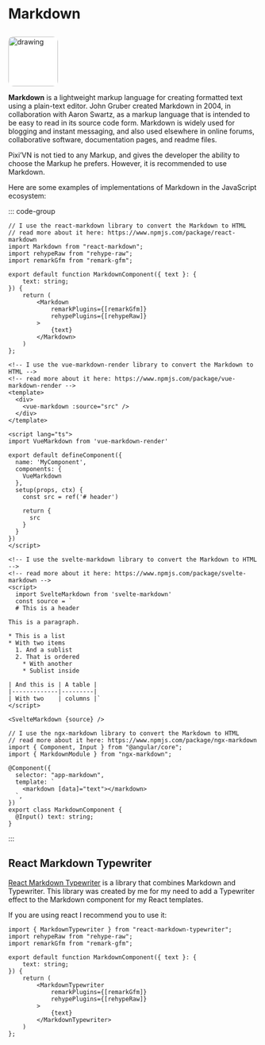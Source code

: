 # Markdown

<img src="https://upload.wikimedia.org/wikipedia/commons/4/48/Markdown-mark.svg" alt="drawing" width="100" style="margin-top: 10px; background-color: white; border-radius: 10px;" />

**Markdown** is a lightweight markup language for creating formatted text using a plain-text editor. John Gruber created Markdown in 2004, in collaboration with Aaron Swartz, as a markup language that is intended to be easy to read in its source code form. Markdown is widely used for blogging and instant messaging, and also used elsewhere in online forums, collaborative software, documentation pages, and readme files.

Pixi’VN is not tied to any Markup, and gives the developer the ability to choose the Markup he prefers. However, it is recommended to use Markdown.

Here are some examples of implementations of Markdown in the JavaScript ecosystem:

::: code-group

```tsx [React]
// I use the react-markdown library to convert the Markdown to HTML
// read more about it here: https://www.npmjs.com/package/react-markdown
import Markdown from "react-markdown";
import rehypeRaw from "rehype-raw";
import remarkGfm from "remark-gfm";

export default function MarkdownComponent({ text }: {
    text: string;
}) {
    return (
        <Markdown
            remarkPlugins={[remarkGfm]}
            rehypePlugins={[rehypeRaw]}
        >
            {text}
        </Markdown>
    )
};

```

```vue [Vue]
<!-- I use the vue-markdown-render library to convert the Markdown to HTML -->
<!-- read more about it here: https://www.npmjs.com/package/vue-markdown-render -->
<template>
  <div>
    <vue-markdown :source="src" />
  </div>
</template>

<script lang="ts">
import VueMarkdown from 'vue-markdown-render'

export default defineComponent({
  name: 'MyComponent',
  components: {
    VueMarkdown
  },
  setup(props, ctx) {
    const src = ref('# header')

    return {
      src
    }
  }
})
</script>
```

```svelte [Svelte]
<!-- I use the svelte-markdown library to convert the Markdown to HTML -->
<!-- read more about it here: https://www.npmjs.com/package/svelte-markdown -->
<script>
  import SvelteMarkdown from 'svelte-markdown'
  const source = `
  # This is a header

This is a paragraph.

* This is a list
* With two items
  1. And a sublist
  2. That is ordered
    * With another
    * Sublist inside

| And this is | A table |
|-------------|---------|
| With two    | columns |`
</script>

<SvelteMarkdown {source} />
```

```tsx [Angular]
// I use the ngx-markdown library to convert the Markdown to HTML
// read more about it here: https://www.npmjs.com/package/ngx-markdown
import { Component, Input } from "@angular/core";
import { MarkdownModule } from "ngx-markdown";

@Component({
  selector: "app-markdown",
  template: `
    <markdown [data]="text"></markdown>
  `,
})
export class MarkdownComponent {
  @Input() text: string;
}
```

:::

<sandbox
  template="4h8wst"
  entry="/src/components/MarkdownComponent.tsx"
  previewHeight=300
/>

## React Markdown Typewriter

[React Markdown Typewriter](https://www.npmjs.com/package/react-markdown-typewriter) is a library that combines Markdown and Typewriter. This library was created by me for my need to add a Typewriter effect to the Markdown component for my React templates.

If you are using react I recommend you to use it:

```tsx [React]
import { MarkdownTypewriter } from "react-markdown-typewriter";
import rehypeRaw from "rehype-raw";
import remarkGfm from "remark-gfm";

export default function MarkdownComponent({ text }: {
    text: string;
}) {
    return (
        <MarkdownTypewriter
            remarkPlugins={[remarkGfm]}
            rehypePlugins={[rehypeRaw]}
        >
            {text}
        </MarkdownTypewriter>
    )
};

```

<sandbox
  template="rgjf6t"
  entry="/src/components/MarkdownComponent.tsx"
  previewHeight=320
/>
